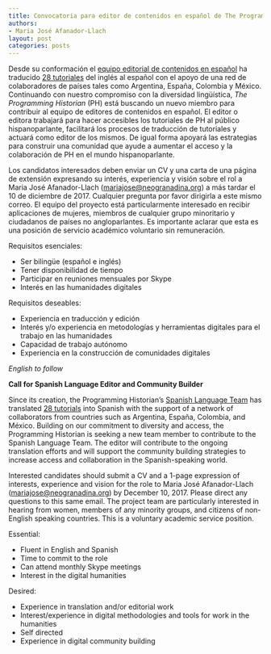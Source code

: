 ```yaml
---
title: Convocatoria para editor de contenidos en español de The Programming Historian 
authors:
- Maria José Afanador-Llach
layout: post
categories: posts
---
```


Desde su conformación el [equipo editorial de contenidos en español](https://programminghistorian.org/posts/announcing-new-team-spanish-language-editors) ha traducido [28 tutoriales](https://programminghistorian.org/es/lecciones/) del inglés al español con el apoyo de una red de colaboradores de países tales como Argentina, España, Colombia y México. Continuando con nuestro compromiso con la diversidad lingüística, *The Programming Historian* (PH) está buscando un nuevo miembro para contribuir al equipo de editores de contenidos en español. El editor o editora trabajará para hacer accesibles los tutoriales de PH al público hispanoparlante, facilitará los procesos de traducción de tutoriales y actuará como editor de los mismos. De igual forma apoyará las estrategias para construir una comunidad que ayude a aumentar el acceso y la colaboración de PH en el mundo hispanoparlante. 

Los candidatos interesados deben enviar un CV y una carta de una página de extensión expresando su interés, experiencia y visión sobre el rol a Maria José Afanador-Llach (<mariajose@neogranadina.org>) a más tardar el 10 de diciembre de 2017. Cualquier pregunta por favor dirigirla a este mismo correo. El equipo del proyecto está particularmente interesado en recibir aplicaciones de mujeres, miembros de cualquier grupo minoritario y ciudadanos de países no angloparlantes. Es importante aclarar que esta es una posición de servicio académico voluntario sin remuneración.    

Requisitos esenciales:
* Ser bilingüe (español e inglés)
* Tener disponibilidad de tiempo
* Participar en reuniones mensuales por Skype
* Interés en las humanidades digitales

Requisitos deseables: 
* Experiencia en traducción y edición
* Interés y/o experiencia en metodologías y herramientas digitales para el trabajo en las humanidades
* Capacidad de trabajo autónomo
* Experiencia en la construcción de comunidades digitales 


*English to follow* 

**Call for Spanish Language Editor and Community Builder** 

Since its creation, the Programming Historian’s [Spanish Language Team](https://programminghistorian.org/posts/announcing-new-team-spanish-language-editors) has translated [28 tutorials](https://programminghistorian.org/lessons/) into Spanish with the support of a network of collaborators from countries such as Argentina, España, Colombia, and México. Building on our commitment to diversity and access, the Programming Historian is seeking a new team member to contribute to the Spanish Language Team. The editor will contribute to the ongoing translation efforts and will support the community building strategies to increase access and collaboration in the Spanish-speaking world. 

Interested candidates should submit a CV and a 1-page expression of interests, experience and vision for the role to Maria José Afanador-Llach (<mariajose@neogranadina.org>) by December 10, 2017. Please direct any questions to this same email. The project team are particularly interested in hearing from women, members of any minority groups, and citizens of non-English speaking countries. This is a voluntary academic service position.

Essential: 
* Fluent in English and Spanish
* Time to commit to the role
* Can attend monthly Skype meetings
* Interest in the digital humanities

Desired:
* Experience in translation and/or editorial work
* Interest/experience in digital methodologies and tools for work in the humanities
* Self directed
* Experience in digital community building
